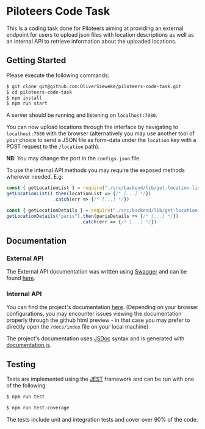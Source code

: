 # Piloteers Code Task

This is a coding task done for Piloteers aiming at providing an external endpoint for users to upload json files with
 location descriptions as well as an internal API to retrieve information about the uploaded locations.

## Getting Started

Please execute the following commands:

```bash
$ git clone git@github.com:OliverSieweke/piloteers-code-task.git
$ cd piloteers-code-task
$ npm install
$ npm run start
```
A server should be running and listening on  `localhost:7080`.

You can now upload locations through the interface by navigating to `localhost:7080` with the browser (alternatively you
 may use another tool of your choice to send a JSON file as form-data under the `location` key with a POST request to the `/location` 
path).
 
**NB**: You may change the port in the `configs.json` file.

To use the internal API methods you may require the exposed methods wherever needed. E.g:

```js
const { getLocationList } = require("./src/backend/lib/get-location-list.js")
getLocationList().then(locationList => {/* [...] */})
                 .catch(err => {/* [...] */})
```
```js
const { getLocationDetails } = require("./src/backend/lib/get-location-details.js")
getLocationDetails("paris").then(parisDetails => {/* [...] */})
                           .catch(err => {/* [...] */})
```

## Documentation

### External API

The External API documentation was written using [Swagger](https://swagger.io/) and can be found [here](https://app.swaggerhub.com/apis-docs/Oliver-Sieweke/piloteers-code-task/1.0.0).

### Internal API

You can find the project's documentation [here](http://htmlpreview.github.io/?https://github.com/OliverSieweke/piloteers-code-task/blob/master/docs/index.html). (Depending on your browser configurations, you may encounter issues viewing the 
documentation properly through the github html preview - in that case you may prefer to directly open the `/docs/index` file on your local machine)

The project's documentation uses [JSDoc](http://usejsdoc.org/index.html) syntax and is generated with [documentation.js](https://documentation.js.org/).

## Testing

Tests are implemented using the [JEST](https://jestjs.io/) framework and can be run with one of the following:

```bash
$ npm run test
```
```bash
$ npm run test:coverage
```

The tests include unit and integration tests and cover over 90% of the code.
